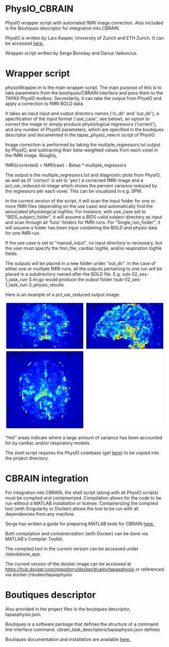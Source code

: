 # PhysIO_CBRAIN
PhysIO wrapper script with automated fMRI image correction. Also included is the Boutiques descriptor for integration into CBRAIN.

PhysIO is written by Lars Kasper, University of Zurich and ETH Zurich. It can be accessed [here.](https://github.com/translationalneuromodeling/tapas)

Wrapper script written by Serge Boroday and Darius Valevicius.


# Wrapper script

physioWrapper.m is the main wrapper script. The main purpose of this is to take parameters from the boutiques/CBRAIN interface and pass them to the TAPAS PhysIO toolbox. Secondarily, it can take the output from PhysIO and apply a correction to fMRI BOLD data.

It takes as input input and output directory names ('in_dir' and 'out_dir'), a specification of the input format ('use_case'; see below), an option to correct the image or simply produce physiological regressors ('correct'), and any number of PhysIO parameters, which are specified in the boutiques descriptor and documented in the tapas_physio_new.m script of PhysIO.

Image correction is performed by taking the multiple_regressors.txt output by PhysIO, and subtracting their beta-weighted values from each voxel in the fMRI image. Roughly,

fMRI(corrected) = fMRI(raw) - Betas * multiple_regressors

The output is the multiple_regressors.txt and diagnostic plots from PhysIO, as well as (if 'correct' is set to 'yes') a corrected fMRI image and a pct_var_reduced.nii image which shows the percent variance reduced by the regressors per each voxel. This can be visualized in e.g. SPM.

In the current version of the script, it will scan the input folder for one or more fMRI files (depending on the use case) and automatically find the associated physiological logfiles. For instance, with use_case set to "BIDS_subject_folder", it will assume a BIDS-valid subject directory as input and scan through all 'func' folders for fMRI runs. For "Single_run_folder", it will assume a folder has been input containing the BOLD and physio data for one fMRI run.

If the use case is set to "manual_input", no input directory is necessary, but the user must specify the fmri_file, cardiac logfile, and/or respiration logfile fields.

The outputs will be placed in a new folder under "out_dir". In the case of either one or multiple fMRI runs, all the outputs pertaining to one run will be placed in a subdirectory named after the BOLD file. E.g. sub-02_ses-1_task_run-3.nii.gz would produce the output folder /sub-02_ses-1_task_run-3_physio_results.

Here is an example of a pct_var_reduced output image:

![for example...](figures/var_reduced_example.png)

"Hot" areas indicate where a large amount of variance has been accounted for by cardiac and/or respiratory models.

The shell script requires the PhysIO codebase (get [here](https://github.com/translationalneuromodeling/tapas)) to be copied into the project directory.

# CBRAIN integration
For integration into CBRAIN, the shell script (along with all PhysIO scripts) must be compiled and containerized. Compilation allows for the code to be run without a MATLAB installation or license. Containerizing the compiled tool (with Singularity or Docker) allows the tool to be run with all dependencies from any machine.

Serge has written a guide for preparing MATLAB tools for CBRAIN [here.](matlab_to_cbrain.md)

Both compilation and containerization (with Docker) can be done via MATLAB's Compiler Toolkit.

The compiled tool in the current version can be accessed under /standalone_app.

The current version of the docker image can be accessed at https://hub.docker.com/repository/docker/dvalev/tapasphysio or referenced via docker://dvalev/tapasphysio.

# Boutiques descriptor

Also provided in the project files is the boutiques descriptor, tapasphysio.json.

Boutiques is a software package that defines the structure of a command line interface command. cbrain_task_descriptors/tapasphysio.json defines 

Boutiques documentation and installation are available [here.](https://github.com/boutiques/boutiques)
